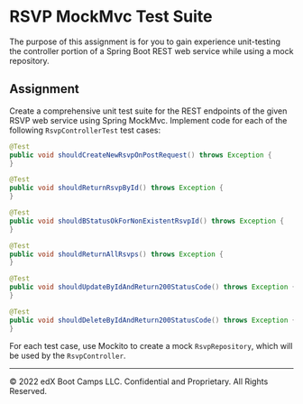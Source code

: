 # RSVP MockMvc Test Suite

The purpose of this assignment is for you to gain experience unit-testing the controller portion of a Spring Boot REST web service while using a mock repository.

## Assignment

Create a comprehensive unit test suite for the REST endpoints of the given RSVP web service using Spring MockMvc. Implement code for each of the following `RsvpControllerTest` test cases:

```java
@Test
public void shouldCreateNewRsvpOnPostRequest() throws Exception {
}

@Test
public void shouldReturnRsvpById() throws Exception {
}

@Test
public void shouldBStatusOkForNonExistentRsvpId() throws Exception {
}

@Test
public void shouldReturnAllRsvps() throws Exception {
}

@Test
public void shouldUpdateByIdAndReturn200StatusCode() throws Exception {
}

@Test
public void shouldDeleteByIdAndReturn200StatusCode() throws Exception {
}
```

For each test case, use Mockito to create a mock `RsvpRepository`, which will be used by the `RsvpController`.

---

© 2022 edX Boot Camps LLC. Confidential and Proprietary. All Rights Reserved.
